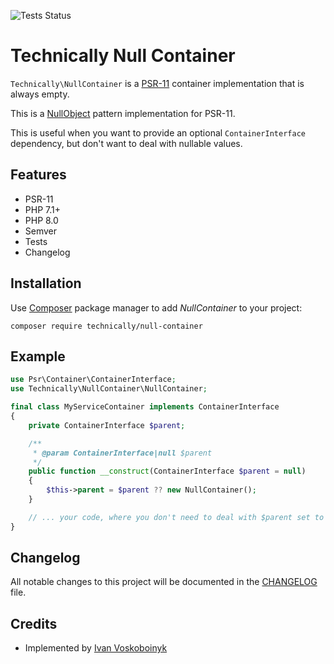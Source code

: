 ![Tests Status][status-badge]


# Technically Null Container

`Technically\NullContainer` is a [PSR-11][1] container implementation that is always empty.

This is a [NullObject][2] pattern implementation for PSR-11.

This is useful when you want to provide an optional `ContainerInterface` dependency, 
but don't want to deal with nullable values.


## Features

- PSR-11
- PHP 7.1+
- PHP 8.0
- Semver
- Tests
- Changelog


## Installation

Use [Composer][3] package manager to add *NullContainer* to your project:

```
composer require technically/null-container
```


## Example

```php
use Psr\Container\ContainerInterface;
use Technically\NullContainer\NullContainer;

final class MyServiceContainer implements ContainerInterface
{
    private ContainerInterface $parent;

    /**
     * @param ContainerInterface|null $parent
     */
    public function __construct(ContainerInterface $parent = null)
    {
        $this->parent = $parent ?? new NullContainer();
    }

    // ... your code, where you don't need to deal with $parent set to `null`.
}
```


## Changelog

All notable changes to this project will be documented in the [CHANGELOG][changelog] file.


## Credits

- Implemented by [Ivan Voskoboinyk][4]


[1]: https://www.php-fig.org/psr/psr-11/
[2]: https://en.wikipedia.org/wiki/Null_object_pattern
[3]: https://getcomposer.org/
[4]: https://github.com/e1himself?utm_source=web&utm_medium=github&utm_campaign=technically/null-container
[status-badge]: https://github.com/technically-php/null-container/actions/workflows/test.yml/badge.svg
[changelog]: ./CHANGELOG.md
